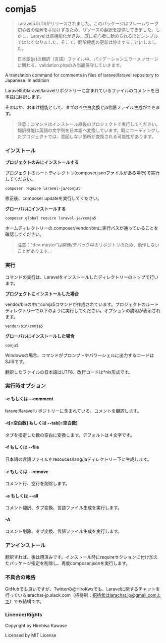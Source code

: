 # comja5

> Laravel5.5LTSがリリースされました。このパッケージはフレームワーク初心者の理解を手助けするため、リソースの翻訳を提供してきました。しかし、Laravelは高機能化が進み、既に初心者に勧められるほどシンプルではなくなりました。そこで、翻訳機能の更新は停止することにしました。
>
> 日本語(ja)の翻訳（言語）ファイル中、バリデーションエラーメッセージに関わる、validation.phpのみ当面保守していきます。

A translation command for comments in files of laravel/laravel repository to Japanese. In addition

Laravel5のlaravel/laravelリポジトリーに含まれているファイルのコメントを日本語に翻訳します。

そのほか、おまけ機能として、タブの４空白変換とja言語ファイル生成ができます。

> 注意：コマンドはインストール直後のプロジェクトで実行してください。翻訳機能は英語の文字列を日本語へ変換しています。既にコーディングしたプロジェクトでは、意図しない箇所が変換される可能性があります。

### インストール

**プロジェクトのみにインストールする**

プロジェクトのルートディレクトリ(composer.jsonファイルがある場所)で実行してください。

~~~
composer require laravel-ja/comja5
~~~

修正後、composer updateを実行してください。

**グローバルにインストールする**

~~~
composer global require laravel-ja/comja5
~~~

ホームディレクトリーの.composer/vendor/binに実行パスが通っていることを確認してください。

> 注意："dev-master"は開発/デバッグ中のリポジトリのため、動作しないことがあります。

### 実行

コマンドの実行は、Laravelをインストールしたディレクトリーのトップで行います。

**プロジェクトにインストールした場合**

vendor/binの中にcomja5コマンドが作成されています。プロジェクトのルートディレクトリーで以下のように実行してください。オプションの説明が表示されます。

~~~
vendor/bin/comja5
~~~

**グローバルにインストールした場合**

~~~
comja5
~~~

Windowsの場合、コマンドがプロンプトやパワーシェルに出力するコードはSJISです。

翻訳したファイルの日本語はUTF8、改行コードは*nix形式です。

### 実行時オプション

#### -c もしくは --comment

laravel/laravelリポジトリーに含まれている、コメントを翻訳します。

#### -t[=空白数] もしくは --tab[=空白数]

タブを指定した数の空白に変換します。デフォルトは４文字です。

#### -f もしくは --file

日本語の言語ファイルをresouces/lang/jaディレクトリー下に生成します。

#### -r もしくは --remove

コメント行、空行を削除します。

#### -a もしくは --all

コメント翻訳、タブ変換、言語ファイル生成を実行します。

#### -A

コメント削除、タブ変換、言語ファイル生成を実行します。

### アンインストール

翻訳すれば、後は用済みです。インストール時にrequireセクションに付け加えたパッケージ指定を削除し、再度composer.jsonを実行します。

### 不具合の報告

GitHubでも良いですが、Twitterの@HiroKwsでも、Laravelに関するチャットを行っているlarachat-jp.slack.com（招待制：招待状はlarachat.jp@gmail.comまで）でも結構です。

### Licence/Rights

Copyright by Hirohisa Kawase

Licensed by MIT License
